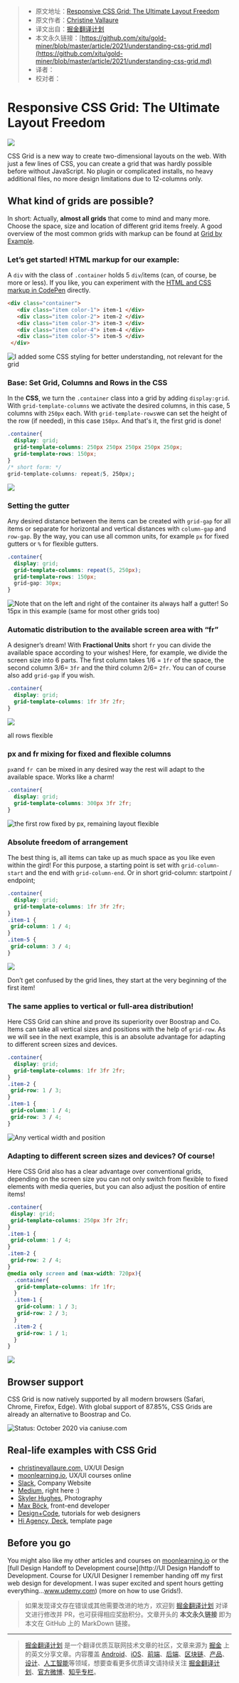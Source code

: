 > * 原文地址：[Responsive CSS Grid: The Ultimate Layout Freedom](https://medium.muz.li/understanding-css-grid-ce92b7aa67cb)
> * 原文作者：[Christine Vallaure](https://medium.com/@christinevallaure)
> * 译文出自：[掘金翻译计划](https://github.com/xitu/gold-miner)
> * 本文永久链接：[https://github.com/xitu/gold-miner/blob/master/article/2021/understanding-css-grid.md](https://github.com/xitu/gold-miner/blob/master/article/2021/understanding-css-grid.md)
> * 译者：
> * 校对者：

# Responsive CSS Grid: The Ultimate Layout Freedom

![](https://cdn-images-1.medium.com/max/2800/0*MJfiLHUiFLi5M2sm.png)

CSS Grid is a new way to create two-dimensional layouts on the web. With just a few lines of CSS, you can create a grid that was hardly possible before without JavaScript. No plugin or complicated installs, no heavy additional files, no more design limitations due to 12-columns only.

## What kind of grids are possible?

In short: Actually, **almost all grids** that come to mind and many more. Choose the space, size and location of different grid items freely. A good overview of the most common grids with markup can be found at [Grid by Example](https://gridbyexample.com/examples/).

### Let’s get started! HTML markup for our example:

A `div` with the class of `.container` holds 5 `div`/items (can, of course, be more or less). If you like, you can experiment with the [HTML and CSS markup in CodePen](https://codepen.io/chrisvall/pen/YJJdxQ) directly.

```html
<div class="container">
   <div class="item color-1"> item-1 </div>
   <div class="item color-2"> item-2 </div>
   <div class="item color-3"> item-3 </div>
   <div class="item color-4"> item-4 </div>
   <div class="item color-5"> item-5 </div>
 </div>
```

![I added some CSS styling for better understanding, not relevant for the grid](https://cdn-images-1.medium.com/max/2800/0*lCX1UQBdGhuXCuJl.jpeg)

### Base: Set Grid, Columns and Rows in the CSS

In the **CSS**, we turn the `.container` class into a grid by adding `display:grid`. With `grid-template-columns` we activate the desired columns, in this case, 5 columns with `250px` each. With `grid-template-rows`we can set the height of the row (if needed), in this case `150px`. And that's it, the first grid is done!

```css
.container{
  display: grid;
  grid-template-columns: 250px 250px 250px 250px 250px;
  grid-template-rows: 150px;
}
/* short form: */ 
grid-template-columns: repeat(5, 250px);
```

![](https://cdn-images-1.medium.com/max/2800/0*yYYJTjLzTLzogzyu.jpeg)

### Setting the gutter

Any desired distance between the items can be created with `grid-gap` for all items or separate for horizontal and vertical distances with `column-gap` and `row-gap`. By the way, you can use all common units, for example `px` for fixed gutters or `%` for flexible gutters.

```css
.container{
  display: grid;
  grid-template-columns: repeat(5, 250px);
  grid-template-rows: 150px;
  grid-gap: 30px;
}
```

![Note that on the left and right of the container its always half a gutter! So 15px in this example (same for most other grids too)](https://cdn-images-1.medium.com/max/2800/0*CR0ENpYQu_-fNCuD.png)

### Automatic distribution to the available screen area with “fr”

A designer’s dream! With **Fractional Units** short `fr` you can divide the available space according to your wishes! Here, for example, we divide the screen size into 6 parts. The first column takes 1/6 = `1fr` of the space, the second column 3/6= `3fr` and the third column 2/6= `2fr`. You can of course also add `grid-gap` if you wish.

```css
.container{
  display: grid;
  grid-template-columns: 1fr 3fr 2fr;
}
```

![](https://cdn-images-1.medium.com/max/2980/0*yh7hFOcFs43LM9q8.gif)

all rows flexible

### px and fr mixing for fixed and flexible columns

`px`and `fr `can be mixed in any desired way the rest will adapt to the available space. Works like a charm!

```css
.container{
  display: grid;
  grid-template-columns: 300px 3fr 2fr;
}
```

![the first row fixed by px, remaining layout flexible](https://cdn-images-1.medium.com/max/2000/0*9buHg29Y9pG0bJir.gif)

### Absolute freedom of arrangement

The best thing is, all items can take up as much space as you like even within the gird! For this purpose, a starting point is set with `grid-column-start` and the end with `grid-column-end`. Or in short grid-column: startpoint / endpoint;

```css
.container{
  display: grid;
  grid-template-columns: 1fr 3fr 2fr;
}
.item-1 {
 grid-column: 1 / 4;
}
.item-5 {
 grid-column: 3 / 4;
}
```

![](https://cdn-images-1.medium.com/max/2800/0*fGVZP5_NMbf9UJs3.png)

Don’t get confused by the grid lines, they start at the very beginning of the first item!

### The same applies to vertical or full-area distribution!

Here CSS Grid can shine and prove its superiority over Boostrap and Co. Items can take all vertical sizes and positions with the help of `grid-row`. As we will see in the next example, this is an absolute advantage for adapting to different screen sizes and devices.

```css
.container{
  display: grid;
  grid-template-columns: 1fr 3fr 2fr;
}
.item-2 {
 grid-row: 1 / 3;
}
.item-1 {
 grid-column: 1 / 4;
 grid-row: 3 / 4;
}
```

![Any vertical width and position](https://cdn-images-1.medium.com/max/2800/0*a3fS5-GjETjWhArV.png)

### Adapting to different screen sizes and devices? Of course!

Here CSS Grid also has a clear advantage over conventional grids, depending on the screen size you can not only switch from flexible to fixed elements with media queries, but you can also adjust the position of entire items!

```css
.container{
 display: grid;
 grid-template-columns: 250px 3fr 2fr;
}
.item-1 {
 grid-column: 1 / 4;
}
.item-2 {
 grid-row: 2 / 4;
}
@media only screen and (max-width: 720px){
  .container{
   grid-template-columns: 1fr 1fr;
  } 
  .item-1 {
   grid-column: 1 / 3;
   grid-row: 2 / 3;
  } 
  .item-2 {
   grid-row: 1 / 1;
  }
}
```

![](https://cdn-images-1.medium.com/max/2856/0*zF54G2_cLwYLyNh-.gif)

## Browser support

CSS Grid is now natively supported by all modern browsers (Safari, Chrome, Firefox, Edge). With global support of 87.85%, CSS Grids are already an alternative to Boostrap and Co.

![Status: October 2020 via [caniuse.com](https://caniuse.com/#search=CSS%20Grid)](https://cdn-images-1.medium.com/max/2430/0*JIVUYk-7ASagbEy0.jpeg)

## Real-life examples with CSS Grid

- [christinevallaure.com,](http://www.christinevallaure.com,) UX/UI Design
- [moonlearning.io](https://moonlearning.io/), UX/UI courses online
- [Slack](https://slack.com/intl/de-de/), Company Website
- [Medium](https://medium.com/), right here :)
- [Skyler Hughes](https://photo.skylerhughes.com/), Photography
- [Max Böck](https://mxb.at/), front-end developer
- [Design+Code](https://designcode.io/), tutorials for web designers
- [Hi Agency, Deck](http://www.hi.agency/deck/), template page

## Before you go

You might also like my other articles and courses on [moonlearning.io](https://moonlearning.io/) or the [full Design Handoff to Development course](http://UI Design Handoff to Development. Course for UX/UI Designer I remember handing off my first web design for development. I was super excited and spent hours getting everything…www.udemy.com) (more on how to use Grids!).

> 如果发现译文存在错误或其他需要改进的地方，欢迎到 [掘金翻译计划](https://github.com/xitu/gold-miner) 对译文进行修改并 PR，也可获得相应奖励积分。文章开头的 **本文永久链接** 即为本文在 GitHub 上的 MarkDown 链接。

---

> [掘金翻译计划](https://github.com/xitu/gold-miner) 是一个翻译优质互联网技术文章的社区，文章来源为 [掘金](https://juejin.im) 上的英文分享文章。内容覆盖 [Android](https://github.com/xitu/gold-miner#android)、[iOS](https://github.com/xitu/gold-miner#ios)、[前端](https://github.com/xitu/gold-miner#前端)、[后端](https://github.com/xitu/gold-miner#后端)、[区块链](https://github.com/xitu/gold-miner#区块链)、[产品](https://github.com/xitu/gold-miner#产品)、[设计](https://github.com/xitu/gold-miner#设计)、[人工智能](https://github.com/xitu/gold-miner#人工智能)等领域，想要查看更多优质译文请持续关注 [掘金翻译计划](https://github.com/xitu/gold-miner)、[官方微博](http://weibo.com/juejinfanyi)、[知乎专栏](https://zhuanlan.zhihu.com/juejinfanyi)。

